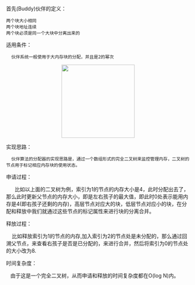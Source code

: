 首先(Buddy)伙伴的定义：

	两个块大小相同
	两个块地址连续
	两个块必须是同一个大块中分离出来的

适用条件：
	
	  伙伴系统一般使用于大内存块的分配，并且是2的幂次

<center class="half">
    <img src="https://github.com/Yonhoo/Buddy-memory-allocation-/blob/master/image/p12312931.jpg" width="200"/>
</center>


实现思路：
     
      
      伙伴算法的分配器的实现思路是，通过一个数组形式的完全二叉树来监控管理内存，二叉树的节点用于标记相应内存块的使用状态。

申请过程：

      比如以上面的二叉树为例，索引为1的节点的内存大小是4，此时分配出去了，那么此时更新父节点的内存大小，即是左右孩子的最大值，即此时0处表示能用内存是4(即右孩子还剩的内存)，高层节点对应大的块，低层节点对应小的块，在分配和释放中我们就通过这些节点的标记属性来进行块的分离合并。

释放过程：

    比如释放索引为1的节点的内存,加入索引为2的节点处是未分配的，那么通过回溯父节点，来查看右孩子是否是已分配的，来进行合并，然后将索引为0的节点处的大小改为8.

时间复杂度：

   由于这是一个完全二叉树，从而申请和释放的时间复杂度都在O(log N)内。

